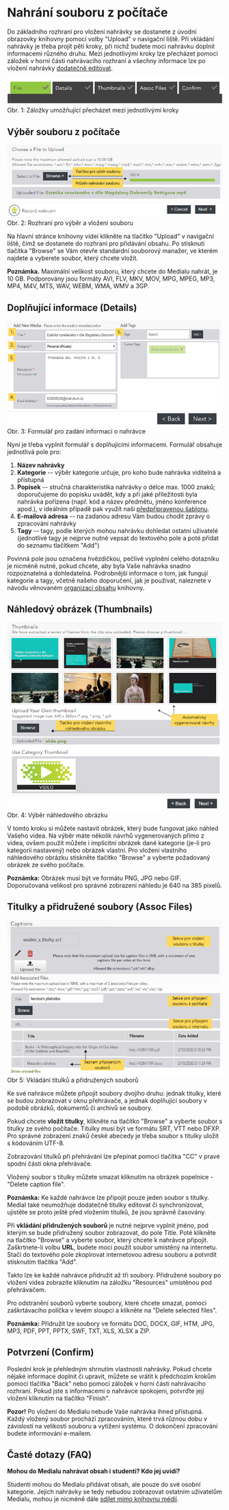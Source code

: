 Nahrání souboru z počítače
==========================






Do základního rozhraní pro vložení nahrávky se dostanete z úvodní
obrazovky knihovny pomocí volby "Upload" v navigační liště. Při
vkládání nahrávky je třeba projít pěti kroky, při nichž budete moci
nahrávku doplnit informacemi různého druhu. Mezi jednotlivými kroky lze
přecházet pomocí záložek v horní části nahrávacího rozhraní a všechny
informace lze po vložení nahrávky [dodatečně
editovat](/medialdocs/jak-muazu-dodatecne-upravit-metadata).

![](home/jak-nahrat-do-medialu-soubor-z-pocitace/zalozky-GS.png)
Obr. 1: Záložky umožňující přecházet mezi jednotlivými kroky


## Výběr souboru z počítače

![](home/jak-nahrat-do-medialu-soubor-z-pocitace/02.5-upload_done-2.0-GS.png)
Obr. 2: Rozhraní pro výběr a vložení souboru


Na hlavní stránce knihovny videí klikněte na tlačítko "Upload" v
navigační liště, čímž se dostanete do rozhraní pro přidávání obsahu. Po
stisknutí tlačítka "Browse" se Vám otevře standardní souborový
manažer, ve kterém najdete a vyberete soubor, který chcete vložit.

**Poznámka.** Maximální velikost souboru, který chcete do Medialu
nahrát, je 10 GB. Podporovány jsou formáty AVI, FLV, MKV, MOV, MPG,
MPEG, MP3, MP4, M4V, MTS, WAV, WEBM, WMA, WMV a 3GP.

## Doplňující informace (Details)

![](home/jak-nahrat-do-medialu-soubor-z-pocitace/03-details-3.0-GS.png)
Obr. 3: Formulář pro zadání informací o nahrávce


Nyní je třeba vyplnit formulář s doplňujícími informacemi. Formulář
obsahuje jednotlivá pole pro:

1.  **Název nahrávky**
2.  **Kategorie** -- výběr kategorie určuje, pro koho bude nahrávka
    viditelná a přístupná
3.  **Popisek** -- stručná charakteristika nahrávky o délce max. 1000
    znaků; doporučujeme do popisku uvádět, kdy a při jaké příležitosti
    byla nahrávka pořízena (např. kód a název předmětu, jméno konference
    apod.), v ideálním případě pak využít naši [předpřipravenou
    šablonu](/medialdocs/jak-je-obsah-v-medialu-organizovan/#popisky).
4.  **E-mailová adresa** -- na zadanou adresu Vám budou chodit zprávy o
    zpracování nahrávky
5.  **Tagy** -- tagy, podle kterých mohou nahrávku dohledat ostatní
    uživatelé (jednotlivé tagy je nejprve nutné vepsat do textového pole
    a poté přidat do seznamu tlačítkem "Add")

Povinná pole jsou označena hvězdičkou, pečlivé vyplnění celého dotazníku
je nicméně nutné, pokud chcete, aby byla Vaše nahrávka snadno
rozpoznatelná a dohledatelná. Podrobnější informace o tom, jak fungují
kategorie a tagy, včetně našeho doporučení, jak je používat, naleznete v
návodu věnovaném [organizaci
obsahu](/medialdocs/jak-je-obsah-v-medialu-organizovan) knihovny.

## Náhledový obrázek (Thumbnails)

![](home/jak-nahrat-do-medialu-soubor-z-pocitace/04-thumbnail-2.0-GS.png)
Obr. 4: Výběr náhledového obrázku


V tomto kroku si můžete nastavit obrázek, který bude fungovat jako
náhled Vašeho videa. Na výběr máte několik návrhů vygenerovaných přímo z
videa, ovšem použít můžete i implicitní obrázek dané kategorie (je-li
pro kategorii nastavený) nebo obrázek vlastní. Pro vložení vlastního
náhledového obrázku stiskněte tlačítko "Browse" a vyberte požadovaný
obrázek ze svého počítače.

**Poznámka:** Obrázek musí být ve formátu PNG, JPG nebo GIF.
Doporučovaná velikost pro správné zobrazení náhledu je 640 na 385
pixelů.

## Titulky a přidružené soubory (Assoc Files)

![](home/jak-nahrat-do-medialu-soubor-z-pocitace/05-asoc_files-3.5-GS.png)
Obr 5: Vkládání titulků a přidružených souborů


Ke své nahrávce můžete připojit soubory dvojího druhu: jednak titulky,
které se budou zobrazovat v oknu přehrávače, a jednak doplňující soubory
v podobě obrázků, dokumentů či archivů se soubory.

Pokud chcete **vložit titulky**, klikněte na tlačítko "Browse" a
vyberte soubor s titulky ze svého počítače. Titulky musí být ve formátu
SRT, VTT nebo DFXP. Pro správné zobrazení znaků české abecedy je třeba
soubor s titulky uložit s kódováním UTF-8.

Zobrazování titulků při přehrávání lze přepínat pomocí tlačítka "CC" v
pravé spodní části okna přehrávače.

Vložený soubor s titulky můžete smazat kliknutím na obrázek popelnice -
"Delete caption file".

**Poznámka:** Ke každé nahrávce lze připojit pouze jeden soubor s
titulky. Medial také neumožňuje dodatečně titulky editovat či
synchronizovat, ujistěte se proto ještě před vložením titulků, že jsou
správně časovány.

Při **vkládání přidružených souborů** je nutné nejprve vyplnit jméno,
pod kterým se bude přidružený soubor zobrazovat, do pole Title. Poté
klikněte na tlačítko "Browse" a vyberte soubor, který chcete
k nahrávce připojit. Zaškrtnete-li volbu **URL**, budete moci použít
soubor umístěný na internetu. Stačí do textového pole zkopírovat
internetovou adresu souboru a potvrdit stisknutím tlačítka "Add".

Takto lze ke každé nahrávce přidružit až tři soubory. Přidružené soubory
po vložení videa zobrazíte kliknutím na záložku "Resources" umístěnou
pod přehrávačem.

Pro odstranění souborů vyberte soubory, které chcete smazat, pomocí
zaškrtávacího políčka v levém sloupci a klikněte na "Delete selected
files".

**Poznámka:** Přidružit lze soubory ve formátu DOC, DOCX, GIF, HTM, JPG,
MP3, PDF, PPT, PPTX, SWF, TXT, XLS, XLSX a ZIP.

## Potvrzení (Confirm)

Poslední krok je přehledným shrnutím vlastností nahrávky. Pokud chcete
nějaké informace doplnit či upravit, můžete se vrátit k předchozím
krokům pomocí tlačítka "Back" nebo pomocí záložek v horní části
nahrávacího rozhraní. Pokud jste s informacemi o nahrávce spokojeni,
potvrďte její vložení kliknutím na tlačítko "Finish".

**Pozor!** Po vložení do Medialu nebude Vaše nahrávka ihned přístupná.
Každý vložený soubor prochází zpracováním, které trvá různou dobu v
závislosti na velikosti souboru a vytížení systému. O dokončení
zpracování budete informováni e-mailem.

## Časté dotazy (FAQ)

**Mohou do Medialu nahrávat obsah i studenti? Kdo jej uvidí?**

Studenti mohou do Medialu přidávat obsah, ale pouze do své osobní
kategorie. Jejich nahrávky se tedy nebudou zobrazovat ostatním
uživatelům Medialu, mohou je nicméně dále [sdílet mimo knihovnu
médií](/medialdocs/jak-muazu-sva-videa-sirit).
